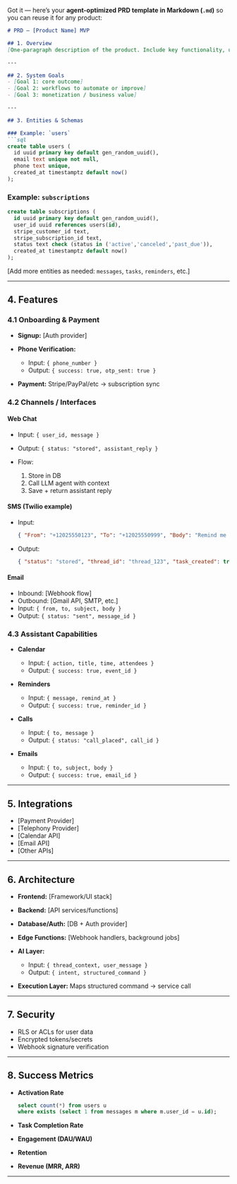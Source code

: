 Got it — here’s your **agent-optimized PRD template in Markdown (`.md`)** so you can reuse it for any product:

````markdown
# PRD — [Product Name] MVP

## 1. Overview
[One-paragraph description of the product. Include key functionality, user interactions, and constraints like onboarding or payment.]

---

## 2. System Goals
- [Goal 1: core outcome]
- [Goal 2: workflows to automate or improve]
- [Goal 3: monetization / business value]

---

## 3. Entities & Schemas

### Example: `users`
```sql
create table users (
  id uuid primary key default gen_random_uuid(),
  email text unique not null,
  phone text unique,
  created_at timestamptz default now()
);
````

### Example: `subscriptions`

```sql
create table subscriptions (
  id uuid primary key default gen_random_uuid(),
  user_id uuid references users(id),
  stripe_customer_id text,
  stripe_subscription_id text,
  status text check (status in ('active','canceled','past_due')),
  created_at timestamptz default now()
);
```

\[Add more entities as needed: `messages`, `tasks`, `reminders`, etc.]

---

## 4. Features

### 4.1 Onboarding & Payment

* **Signup:** \[Auth provider]
* **Phone Verification:**

  * Input: `{ phone_number }`
  * Output: `{ success: true, otp_sent: true }`
* **Payment:** Stripe/PayPal/etc → subscription sync

### 4.2 Channels / Interfaces

#### Web Chat

* Input: `{ user_id, message }`
* Output: `{ status: "stored", assistant_reply }`
* Flow:

  1. Store in DB
  2. Call LLM agent with context
  3. Save + return assistant reply

#### SMS (Twilio example)

* Input:

  ```json
  { "From": "+12025550123", "To": "+12025550999", "Body": "Remind me tomorrow at 9am" }
  ```
* Output:

  ```json
  { "status": "stored", "thread_id": "thread_123", "task_created": true }
  ```

#### Email

* Inbound: \[Webhook flow]
* Outbound: \[Gmail API, SMTP, etc.]
* Input: `{ from, to, subject, body }`
* Output: `{ status: "sent", message_id }`

### 4.3 Assistant Capabilities

* **Calendar**

  * Input: `{ action, title, time, attendees }`
  * Output: `{ success: true, event_id }`
* **Reminders**

  * Input: `{ message, remind_at }`
  * Output: `{ success: true, reminder_id }`
* **Calls**

  * Input: `{ to, message }`
  * Output: `{ status: "call_placed", call_id }`
* **Emails**

  * Input: `{ to, subject, body }`
  * Output: `{ success: true, email_id }`

---

## 5. Integrations

* \[Payment Provider]
* \[Telephony Provider]
* \[Calendar API]
* \[Email API]
* \[Other APIs]

---

## 6. Architecture

* **Frontend:** \[Framework/UI stack]
* **Backend:** \[API services/functions]
* **Database/Auth:** \[DB + Auth provider]
* **Edge Functions:** \[Webhook handlers, background jobs]
* **AI Layer:**

  * Input: `{ thread_context, user_message }`
  * Output: `{ intent, structured_command }`
* **Execution Layer:** Maps structured command → service call

---

## 7. Security

* RLS or ACLs for user data
* Encrypted tokens/secrets
* Webhook signature verification

---

## 8. Success Metrics

* **Activation Rate**

  ```sql
  select count(*) from users u
  where exists (select 1 from messages m where m.user_id = u.id);
  ```
* **Task Completion Rate**
* **Engagement (DAU/WAU)**
* **Retention**
* **Revenue (MRR, ARR)**

---

```
